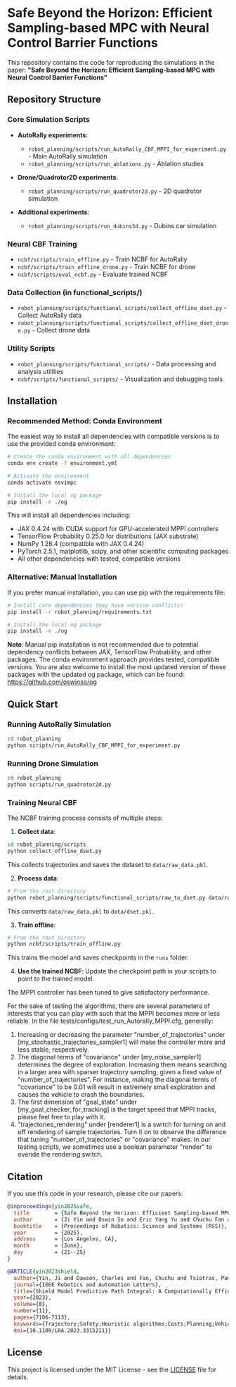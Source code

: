 # Safe Beyond the Horizon: Efficient Sampling-based MPC with Neural Control Barrier Functions

This repository contains the code for reproducing the simulations in the paper:
**"Safe Beyond the Horizon: Efficient Sampling-based MPC with Neural Control Barrier Functions"**
## Repository Structure

### Core Simulation Scripts
- **AutoRally experiments**:
  - `robot_planning/scripts/run_AutoRally_CBF_MPPI_for_experiment.py` - Main AutoRally simulation
  - `robot_planning/scripts/run_ablations.py` - Ablation studies
  
- **Drone/Quadrotor2D experiments**:
  - `robot_planning/scripts/run_quadrotor2d.py` - 2D quadrotor simulation
  
- **Additional experiments**:
  - `robot_planning/scripts/run_dubins3d.py` - Dubins car simulation

### Neural CBF Training
- `ncbf/scripts/train_offline.py` - Train NCBF for AutoRally
- `ncbf/scripts/train_offline_drone.py` - Train NCBF for drone
- `ncbf/scripts/eval_ncbf.py` - Evaluate trained NCBF

### Data Collection (in functional_scripts/)
- `robot_planning/scripts/functional_scripts/collect_offline_dset.py` - Collect AutoRally data
- `robot_planning/scripts/functional_scripts/collect_offline_dset_drone.py` - Collect drone data

### Utility Scripts
- `robot_planning/scripts/functional_scripts/` - Data processing and analysis utilities
- `ncbf/scripts/functional_scripts/` - Visualization and debugging tools

## Installation

### Recommended Method: Conda Environment

The easiest way to install all dependencies with compatible versions is to use the provided conda environment:

```bash
# Create the conda environment with all dependencies
conda env create -f environment.yml

# Activate the environment
conda activate nsvimpc

# Install the local og package
pip install -e ./og
```

This will install all dependencies including:
- JAX 0.4.24 with CUDA support for GPU-accelerated MPPI controllers
- TensorFlow Probability 0.25.0 for distributions (JAX substrate)  
- NumPy 1.26.4 (compatible with JAX 0.4.24)
- PyTorch 2.5.1, matplotlib, scipy, and other scientific computing packages
- All other dependencies with tested, compatible versions

### Alternative: Manual Installation

If you prefer manual installation, you can use pip with the requirements file:

```bash
# Install core dependencies (may have version conflicts)
pip install -r robot_planning/requirements.txt

# Install the local og package
pip install -e ./og
```

**Note**: Manual pip installation is not recommended due to potential dependency conflicts between JAX, TensorFlow Probability, and other packages. The conda environment approach provides tested, compatible versions. You are also welcome to install the most updated version of these packages with the updated og package, which can be found: https://github.com/oswinso/og

## Quick Start

### Running AutoRally Simulation
```bash
cd robot_planning
python scripts/run_AutoRally_CBF_MPPI_for_experiment.py
```

### Running Drone Simulation
```bash
cd robot_planning
python scripts/run_quadrotor2d.py
```

### Training Neural CBF
The NCBF training process consists of multiple steps:

1. **Collect data**:
```bash
cd robot_planning/scripts
python collect_offline_dset.py
```
This collects trajectories and saves the dataset to `data/raw_data.pkl`.

2. **Process data**:
```bash
# From the root directory
python robot_planning/scripts/functional_scripts/raw_to_dset.py data/raw_data.pkl
```
This converts `data/raw_data.pkl` to `data/dset.pkl`.

3. **Train offline**:
```bash
# From the root directory
python ncbf/scripts/train_offline.py
```
This trains the model and saves checkpoints in the `runs` folder.

4. **Use the trained NCBF**: Update the checkpoint path in your scripts to point to the trained model.

The MPPI controller has been tuned to give satisfactory performance.

For the sake of testing the algorithms, there are several parameters of interests that you can play with such that the MPPI becomes more or less reliable. 
In the file tests/configs/test_run_Autorally_MPPI.cfg, generally:
1. Increasing or decreasing the parameter "number_of_trajectories" under [my_stochastic_trajectories_sampler1] will make the controller more and less stable, respectively.
2. The diagonal terms of "covariance" under [my_noise_sampler1] determines the degree of exploration. Increasing them means searching in a larger area with sparser trajectory sampling, given a fixed value of "number_of_trajectories". For instance, making the diagonal terms of "covariance" to be 0.01 will result in extremely small exploration and causes the vehicle to crash the boundaries.
3. The first dimension of "goal_state" under [my_goal_checker_for_tracking] is the target speed that MPPI tracks, please feel free to play with it.
4. "trajectories_rendering" under [renderer1] is a switch for turning on and off rendering of sample trajectories. Turn it on to observe the difference that tuning "number_of_trajectories" or "covariance" makes. In our testing scripts, we sometimes use a boolean parameter "render" to overide the rendering switch.

## Citation

If you use this code in your research, please cite our papers:

```bibtex
@inproceedings{yin2025safe,
  title        = {Safe Beyond the Horizon: Efficient Sampling-based MPC with Neural Control Barrier Functions},
  author       = {Ji Yin and Oswin So and Eric Yang Yu and Chuchu Fan and Panagiotis Tsiotras},
  booktitle    = {Proceedings of Robotics: Science and Systems (RSS)},
  year         = {2025},
  address      = {Los Angeles, CA},
  month        = {June},
  day          = {21--25}
}

@ARTICLE{yin2023shield,
  author={Yin, Ji and Dawson, Charles and Fan, Chuchu and Tsiotras, Panagiotis},
  journal={IEEE Robotics and Automation Letters}, 
  title={Shield Model Predictive Path Integral: A Computationally Efficient Robust MPC Method Using Control Barrier Functions}, 
  year={2023},
  volume={8},
  number={11},
  pages={7106-7113},
  keywords={Trajectory;Safety;Heuristic algorithms;Costs;Planning;Vehicle dynamics;Uncertainty;Autonomous driving;computational efficiency;optimal control and motion planning;vehicle safety},
  doi={10.1109/LRA.2023.3315211}}
```

## License

This project is licensed under the MIT License - see the [LICENSE](LICENSE) file for details.

